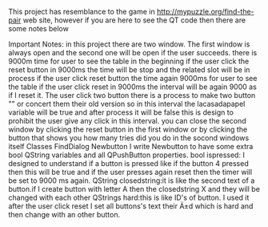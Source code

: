 This project has resemblance to the game in http://mypuzzle.org/find-the-pair web site, however if you are here to see the QT code then there are some notes below

Important Notes:
in this project there are two window. The first window is always open and
the second one will be open if the user succeeds.
there is 9000m time for user to see the table in the beginning if the user
click the reset button in 9000ms the time will be stop and the related
slot will be in process
if the user click reset button the time again 9000ms for user to see the
table if the user click reset in 9000ms the interval will be again 9000 as
if I reset it.
The user click two button there is a process to make two button "" or
concert them their old version so in this interval the lacasadapapel
variable will be true and after process it will be false
this is design to prohibit the user give any click in this interval.
you can close the second window by clicking the reset button in the first
window or by clicking the button that shows you how many tries did you do
in the socond windows itself
Classes FindDialog Newbutton
I write Newbutton to have some extra bool QString variables and all
QPushButton properties.
bool ispressed: I designed to understand if a button is pressed like if
the button 4 pressed then this will be true and if the user presses again
reset then the timer will be set to 9000 ms again.
QString closedstring:it is like the second text of a button.if I create
button with letter A then the closedstring X and they will be changed with
each other
QStrings hard:this is like ID's of button. I used it after the user click
reset I set all buttons's text their Ä±d which is hard and then change
with an other button.
